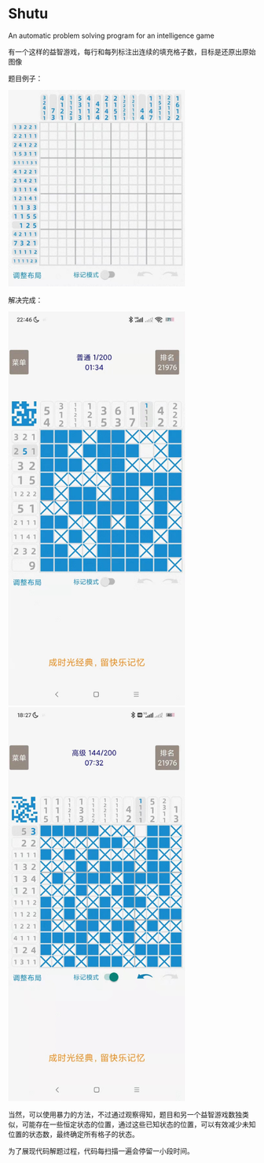 # Shutu
An automatic problem solving program for an intelligence game

有一个这样的益智游戏，每行和每列标注出连续的填充格子数，目标是还原出原始图像

题目例子：

<img src="QQ图片20220923212430.jpg" width="360" height="399">

解决完成：

<img src="QQ图片20220923212435.jpg" width="360" height="800"> <img src="QQ图片20220923212439.jpg" width="360" height="800">

当然，可以使用暴力的方法，不过通过观察得知，题目和另一个益智游戏数独类似，可能存在一些恒定状态的位置，通过这些已知状态的位置，可以有效减少未知位置的状态数，最终确定所有格子的状态。

为了展现代码解题过程，代码每扫描一遍会停留一小段时间。
